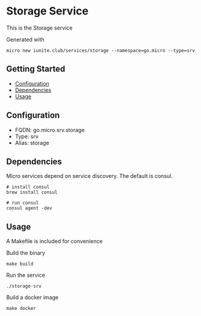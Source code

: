 # Storage Service

This is the Storage service

Generated with

```
micro new iunite.club/services/storage --namespace=go.micro --type=srv
```

## Getting Started

- [Configuration](#configuration)
- [Dependencies](#dependencies)
- [Usage](#usage)

## Configuration

- FQDN: go.micro.srv.storage
- Type: srv
- Alias: storage

## Dependencies

Micro services depend on service discovery. The default is consul.

```
# install consul
brew install consul

# run consul
consul agent -dev
```

## Usage

A Makefile is included for convenience

Build the binary

```
make build
```

Run the service
```
./storage-srv
```

Build a docker image
```
make docker
```